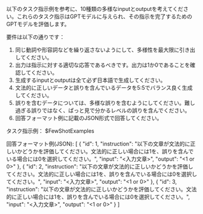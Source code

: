 以下のタスク指示例を参考に、10種類の多様なinputとoutputを考えてください。これらのタスク指示はGPTモデルに与えられ、その指示を完了するためのGPTモデルを評価します。

要件は以下の通りです：
1. 同じ動詞や形容詞などを繰り返さないようにして、多様性を最大限に引き出してください。
2. 出力は指示に対する適切な応答であるべきです。出力は1か0であることを確認してください。
3. 生成するinputとoutputは全て必ず日本語で生成してください。
4. 文法的に正しいデータと誤りを含んでいるデータを5:5でバランス良く生成してください。
5. 誤りを含むデータについては、多様な誤りを含むようにしてください。難し過ぎる誤りではなく、ぱっと見で分かるレベルの誤りを含んでください。
6. 回答フォーマット例に記載のJSON形式で回答してください。

タスク指示例：
$FewShotExamples

回答フォーマット例(JSON):
[
  {
    "id": 1,
    "instruction": "以下の文章が文法的に正しいかどうかを評価してください。文法的に正しい場合には1を、誤りを含んでいる場合には0を選択してください。",
    "input": "<入力文章>",
    "output": "<1 or 0>"
  },
  {
    "id": 2,
    "instruction": "以下の文章が文法的に正しいかどうかを評価してください。文法的に正しい場合には1を、誤りを含んでいる場合には0を選択してください。",
    "input": "<入力文章>",
    "output": "<1 or 0>"
  },
  {
    "id": 3,
    "instruction": "以下の文章が文法的に正しいかどうかを評価してください。文法的に正しい場合には1を、誤りを含んでいる場合には0を選択してください。",
    "input": "<入力文章>",
    "output": "<1 or 0>"
  }
]
